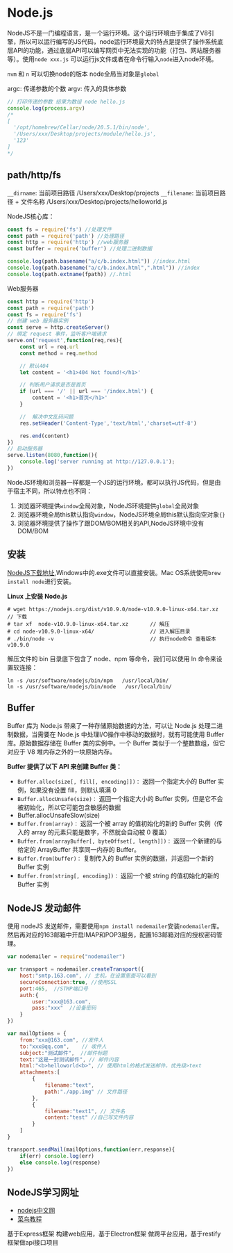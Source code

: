 # Node.js
NodeJS不是一门编程语言，是一个运行环境。这个运行环境由于集成了V8引擎，所以可以运行编写的JS代码，node运行环境最大的特点是提供了操作系统底层API的功能，通过底层API可以编写网页中无法实现的功能（打包、网站服务器等）。使用`node xxx.js` 可以运行js文件或者在命令行输入`node`进入node环境。

`nvm` 和 `n` 可以切换node的版本
node全局当对象是`global`

argc: 传递参数的个数
argv: 传入的具体参数
```javascript
// 打印传递的参数 结果为数组 node hello.js
console.log(process.argv)
/*
[
  '/opt/homebrew/Cellar/node/20.5.1/bin/node',
  '/Users/xxx/Desktop/projects/module/hello.js',
  '123'
]
*/
```

## path/http/fs
`__dirname`: 当前项目路径 /Users/xxx/Desktop/projects
`__filename`: 当前项目路径 + 文件名称 /Users/xxx/Desktop/projects/helloworld.js

NodeJS核心库：
```javascript
const fs = require('fs') //处理文件
const path = require('path') //处理路径
const http = require('http') //web服务器
const buffer = require('buffer') //处理二进制数据

console.log(path.basename("a/c/b.index.html")) //index.html
console.log(path.basename("a/c/b.index.html",".html")) //index
console.log(path.extname(fpath)) //.html
```

Web服务器
```javascript
const http = require('http')
const path = require('path')
const fs = require('fs')
// 创建 web 服务器实例
const serve = http.createServer()
// 绑定 request 事件，监听客户端请求
serve.on('request',function(req,res){
    const url = req.url
    const method = req.method

    // 默认404
    let content = '<h1>404 Not found!</h1>'

    // 判断用户请求是否是首页
    if (url === '/' || url === '/index.html') {
        content = '<h1>首页</h1>'
    } 

    //  解决中文乱码问题
    res.setHeader('Content-Type','text/html','charset=utf-8')

    res.end(content)
})
// 启动服务器
serve.listen(8080,function(){
    console.log('server running at http://127.0.0.1');
})
```


NodeJS环境和浏览器一样都是一个JS的运行环境，都可以执行JS代码，但是由于宿主不同，所以特点也不同：
1. 浏览器环境提供`window`全局对象，NodeJS环境提供`global`全局对象
2. 浏览器环境全局this默认指向`window`，NodeJS环境全局this默认指向空对象`{}`
3. 浏览器环境提供了操作了跟DOM/BOM相关的API,NodeJS环境中没有DOM/BOM

## 安装
[NodeJS下载地址](https://nodejs.org/en/download/),Windows中的.exe文件可以直接安装。Mac OS系统使用`brew install node`进行安装。

**Linux 上安装 Node.js**

```shell
# wget https://nodejs.org/dist/v10.9.0/node-v10.9.0-linux-x64.tar.xz    // 下载
# tar xf  node-v10.9.0-linux-x64.tar.xz       // 解压
# cd node-v10.9.0-linux-x64/                  // 进入解压目录
# ./bin/node -v                               // 执行node命令 查看版本
v10.9.0
```
解压文件的 bin 目录底下包含了 node、npm 等命令，我们可以使用 ln 命令来设置软连接：

```shell
ln -s /usr/software/nodejs/bin/npm   /usr/local/bin/ 
ln -s /usr/software/nodejs/bin/node   /usr/local/bin/
```


## Buffer
Buffer 库为 Node.js 带来了一种存储原始数据的方法，可以让 Node.js 处理二进制数据，当需要在 Node.js 中处理I/O操作中移动的数据时，就有可能使用 Buffer 库。原始数据存储在 Buffer 类的实例中。一个 Buffer 类似于一个整数数组，但它对应于 V8 堆内存之外的一块原始内存。

**Buffer 提供了以下 API 来创建 Buffer 类：**
* `Buffer.alloc(size[, fill[, encoding]])：` 返回一个指定大小的 Buffer 实例，如果没有设置 fill，则默认填满 0
* `Buffer.allocUnsafe(size)：` 返回一个指定大小的 Buffer 实例，但是它不会被初始化，所以它可能包含敏感的数据
* Buffer.allocUnsafeSlow(size)
* `Buffer.from(array)：` 返回一个被 array 的值初始化的新的 Buffer 实例（传入的 array 的元素只能是数字，不然就会自动被 0 覆盖）
* `Buffer.from(arrayBuffer[, byteOffset[, length]])：` 返回一个新建的与给定的 ArrayBuffer 共享同一内存的 Buffer。
* `Buffer.from(buffer)：` 复制传入的 Buffer 实例的数据，并返回一个新的 Buffer 实例
* `Buffer.from(string[, encoding])：` 返回一个被 string 的值初始化的新的 Buffer 实例

## NodeJS 发动邮件
使用 nodeJS 发送邮件，需要使用`npm install nodemailer`安装`nodemailer`库。然后再对应的163邮箱中开启IMAP和POP3服务，配置163邮箱对应的授权密码管理。
```javascript
var nodemailer = require("nodemailer")

var transport = nodemailer.createTransport({
    host:"smtp.163.com", // 主机，在设置里面可以看到
    secureConnection:true, //使用SSL
    port:465,  //STMP端口号
    auth:{
        user:"xxx@163.com",
        pass:"xxx"  //设备密码
    }
})

var mailOptions = {
    from:"xxx@163.com", //发件人
    to:"xxx@qq.com",    // 收件人
    subject:"测试邮件",  //邮件标题
    text:"这是一封测试邮件", // 邮件内容
    html:"<b>helloworld<b>", // 使用html的格式发送邮件，优先级>text
    attachments:[
        {
            filename:"text",
            path:"./app.img" // 文件路径
        },
        {
            filename:"text1", // 文件名
            content:"test" //自己写文件内容
        }
    ]
}

transport.sendMail(mailOptions,function(err,response){
    if(err) console.log(err)
    else console.log(response)
})
```

## NodeJS学习网址
* [nodejs中文网](http://nodejs.cn/learn)
* [菜鸟教程](https://www.runoob.com/nodejs/nodejs-tutorial.html)

基于Express框架 构建web应用，基于Electron框架 做跨平台应用，基于restify框架做api接口项目